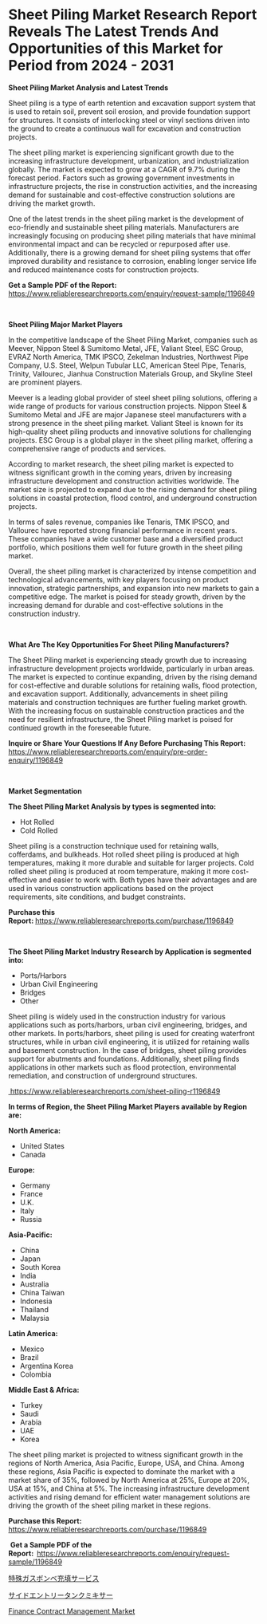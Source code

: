 <p><h1>Sheet Piling Market Research Report Reveals The Latest Trends And Opportunities of this Market for Period from 2024 - 2031</h1></p><p><strong>Sheet Piling Market Analysis and Latest Trends</strong></p>
<p><p>Sheet piling is a type of earth retention and excavation support system that is used to retain soil, prevent soil erosion, and provide foundation support for structures. It consists of interlocking steel or vinyl sections driven into the ground to create a continuous wall for excavation and construction projects.</p><p>The sheet piling market is experiencing significant growth due to the increasing infrastructure development, urbanization, and industrialization globally. The market is expected to grow at a CAGR of 9.7% during the forecast period. Factors such as growing government investments in infrastructure projects, the rise in construction activities, and the increasing demand for sustainable and cost-effective construction solutions are driving the market growth.</p><p>One of the latest trends in the sheet piling market is the development of eco-friendly and sustainable sheet piling materials. Manufacturers are increasingly focusing on producing sheet piling materials that have minimal environmental impact and can be recycled or repurposed after use. Additionally, there is a growing demand for sheet piling systems that offer improved durability and resistance to corrosion, enabling longer service life and reduced maintenance costs for construction projects.</p></p>
<p><strong>Get a Sample PDF of the Report:&nbsp;</strong> <a href="https://www.reliableresearchreports.com/enquiry/request-sample/1196849">https://www.reliableresearchreports.com/enquiry/request-sample/1196849</a></p>
<p>&nbsp;</p>
<p><strong>Sheet Piling Major Market Players</strong></p>
<p><p>In the competitive landscape of the Sheet Piling Market, companies such as Meever, Nippon Steel & Sumitomo Metal, JFE, Valiant Steel, ESC Group, EVRAZ North America, TMK IPSCO, Zekelman Industries, Northwest Pipe Company, U.S. Steel, Welpun Tubular LLC, American Steel Pipe, Tenaris, Trinity, Vallourec, Jianhua Construction Materials Group, and Skyline Steel are prominent players.</p><p>Meever is a leading global provider of steel sheet piling solutions, offering a wide range of products for various construction projects. Nippon Steel & Sumitomo Metal and JFE are major Japanese steel manufacturers with a strong presence in the sheet piling market. Valiant Steel is known for its high-quality sheet piling products and innovative solutions for challenging projects. ESC Group is a global player in the sheet piling market, offering a comprehensive range of products and services.</p><p>According to market research, the sheet piling market is expected to witness significant growth in the coming years, driven by increasing infrastructure development and construction activities worldwide. The market size is projected to expand due to the rising demand for sheet piling solutions in coastal protection, flood control, and underground construction projects.</p><p>In terms of sales revenue, companies like Tenaris, TMK IPSCO, and Vallourec have reported strong financial performance in recent years. These companies have a wide customer base and a diversified product portfolio, which positions them well for future growth in the sheet piling market.</p><p>Overall, the sheet piling market is characterized by intense competition and technological advancements, with key players focusing on product innovation, strategic partnerships, and expansion into new markets to gain a competitive edge. The market is poised for steady growth, driven by the increasing demand for durable and cost-effective solutions in the construction industry.</p></p>
<p>&nbsp;</p>
<p><strong>What Are The Key Opportunities For Sheet Piling Manufacturers?</strong></p>
<p><p>The Sheet Piling market is experiencing steady growth due to increasing infrastructure development projects worldwide, particularly in urban areas. The market is expected to continue expanding, driven by the rising demand for cost-effective and durable solutions for retaining walls, flood protection, and excavation support. Additionally, advancements in sheet piling materials and construction techniques are further fueling market growth. With the increasing focus on sustainable construction practices and the need for resilient infrastructure, the Sheet Piling market is poised for continued growth in the foreseeable future.</p></p>
<p><strong>Inquire or Share Your Questions If Any Before Purchasing This Report:</strong> <a href="https://www.reliableresearchreports.com/enquiry/pre-order-enquiry/1196849">https://www.reliableresearchreports.com/enquiry/pre-order-enquiry/1196849</a></p>
<p>&nbsp;</p>
<p><strong>Market Segmentation</strong></p>
<p><strong>The Sheet Piling Market Analysis by types is segmented into:</strong></p>
<p><ul><li>Hot Rolled</li><li>Cold Rolled</li></ul></p>
<p><p>Sheet piling is a construction technique used for retaining walls, cofferdams, and bulkheads. Hot rolled sheet piling is produced at high temperatures, making it more durable and suitable for larger projects. Cold rolled sheet piling is produced at room temperature, making it more cost-effective and easier to work with. Both types have their advantages and are used in various construction applications based on the project requirements, site conditions, and budget constraints.</p></p>
<p><strong>Purchase this Report:&nbsp;</strong><a href="https://www.reliableresearchreports.com/purchase/1196849">https://www.reliableresearchreports.com/purchase/1196849</a></p>
<p>&nbsp;</p>
<p><strong>The Sheet Piling Market Industry Research by Application is segmented into:</strong></p>
<p><ul><li>Ports/Harbors</li><li>Urban Civil Engineering</li><li>Bridges</li><li>Other</li></ul></p>
<p><p>Sheet piling is widely used in the construction industry for various applications such as ports/harbors, urban civil engineering, bridges, and other markets. In ports/harbors, sheet piling is used for creating waterfront structures, while in urban civil engineering, it is utilized for retaining walls and basement construction. In the case of bridges, sheet piling provides support for abutments and foundations. Additionally, sheet piling finds applications in other markets such as flood protection, environmental remediation, and construction of underground structures.</p></p>
<p><a href="https://www.reliableresearchreports.com/sheet-piling-r1196849">&nbsp;https://www.reliableresearchreports.com/sheet-piling-r1196849</a></p>
<p><strong>In terms of Region, the Sheet Piling Market Players available by Region are:</strong></p>
<p>
    <p> <strong> North America: </strong>
        <ul>
            <li>United States</li>
            <li>Canada</li>
        </ul>
        </p> 
    <p> <strong> Europe: </strong>
        <ul>
            <li>Germany</li>
            <li>France</li>
            <li>U.K.</li>
            <li>Italy</li>
            <li>Russia</li>
        </ul>
        </p> 
    <p> <strong> Asia-Pacific: </strong>
        <ul>
            <li>China</li>
            <li>Japan</li>
            <li>South Korea</li>
            <li>India</li>
            <li>Australia</li>
            <li>China Taiwan</li>
            <li>Indonesia</li>
            <li>Thailand</li>
            <li>Malaysia</li>
        </ul>
        </p> 
    <p> <strong> Latin America: </strong>
        <ul>
            <li>Mexico</li>
            <li>Brazil</li>
            <li>Argentina Korea</li>
            <li>Colombia</li>
        </ul>
        </p> 
    <p> <strong> Middle East & Africa: </strong>
        <ul>
            <li>Turkey</li>
            <li>Saudi</li>
            <li>Arabia</li>
            <li>UAE</li>
            <li>Korea</li>
        </ul>
    </p>
    </p>
<p><p>The sheet piling market is projected to witness significant growth in the regions of North America, Asia Pacific, Europe, USA, and China. Among these regions, Asia Pacific is expected to dominate the market with a market share of 35%, followed by North America at 25%, Europe at 20%, USA at 15%, and China at 5%. The increasing infrastructure development activities and rising demand for efficient water management solutions are driving the growth of the sheet piling market in these regions.</p></p>
<p><strong>Purchase this Report: </strong><a href="https://www.reliableresearchreports.com/purchase/1196849">https://www.reliableresearchreports.com/purchase/1196849</a></p>
<p>&nbsp;<strong>Get a Sample PDF of the Report:&nbsp;&nbsp;</strong><a href="https://www.reliableresearchreports.com/enquiry/request-sample/1196849">https://www.reliableresearchreports.com/enquiry/request-sample/1196849</a></p>
<p><strong></strong></p>
<p><p><a href="https://github.com/SantosDicki04/Market-Research-Report-List-2/blob/main/2896480111698.md">特殊ガスボンベ充填サービス</a></p><p><a href="https://github.com/moulafa/Market-Research-Report-List-2/blob/main/1961424111697.md">サイドエントリータンクミキサー</a></p><p><a href="https://github.com/Angelnienowdseej3e45z3p8c/Market-Research-Report-List-3/blob/main/finance-contract-management-market.md">Finance Contract Management Market</a></p></p>